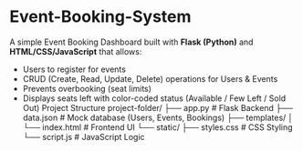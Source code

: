 # Event-Booking-System
A simple Event Booking Dashboard built with **Flask (Python)** and **HTML/CSS/JavaScript** that allows:
- Users to register for events
- CRUD (Create, Read, Update, Delete) operations for Users & Events
- Prevents overbooking (seat limits)
- Displays seats left with color-coded status (Available / Few Left / Sold Out)
Project Structure
project-folder/
├── app.py # Flask Backend
├── data.json # Mock database (Users, Events, Bookings)
├── templates/
│ └── index.html # Frontend UI
└── static/
├── styles.css # CSS Styling
└── script.js # JavaScript Logic
